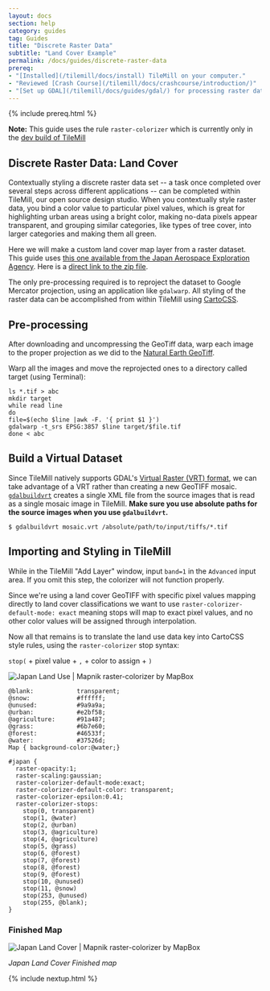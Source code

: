 ```yaml
---
layout: docs
section: help
category: guides
tag: Guides
title: "Discrete Raster Data"
subtitle: "Land Cover Example"
permalink: /docs/guides/discrete-raster-data
prereq:
- "[Installed](/tilemill/docs/install) TileMill on your computer."
- "Reviewed [Crash Course](/tilemill/docs/crashcourse/introduction/)"
- "[Set up GDAL](/tilemill/docs/guides/gdal/) for processing raster data in the terminal."
---
```


{% include prereq.html %}

**Note:** This guide uses the rule `raster-colorizer` which is currently only in the [dev build of TileMill](http://www.mapbox.com/tilemill/docs/releases/#past_releases_and_development_builds)

## Discrete Raster Data: Land Cover

Contextually styling a discrete raster data set -- a task once completed over several steps across different applications --  can be completed within TileMill, our open source design studio. When you contextually style raster data, you bind a color value to particular pixel values, which is great for highlighting urban areas using a bright color, making no-data pixels appear transparent, and grouping similar categories, like types of tree cover, into larger categories and making them all green.


Here we will make a custom land cover map layer from a raster dataset. This guide uses [this one available from the Japan Aerospace Exploration Agency](http://www.eorc.jaxa.jp/ALOS/lulc/lulc_jindex.htm). Here is a [direct link to the zip file](http://www.eorc.jaxa.jp/ALOS/lulc/data/ver1302_LC_GeoTiff.tar.gz).

The only pre-processing required is to reproject the dataset to Google Mercator projection, using an application like <code>gdalwarp</code>. All styling of the raster data can be accomplished from within TileMill using [CartoCSS](http://mapbox.com/tilemill/docs/manual/carto/).

## Pre-processing ##

After downloading and uncompressing the GeoTiff data, warp each image to the proper projection as we did to the [Natural Earth GeoTiff](http://www.mapbox.com/tilemill/docs/guides/reprojecting-geotiff/#reproject_and_add_a_geotiff_raster).


Warp all the images and move the reprojected ones to a directory called target (using Terminal):

    ls *.tif > abc
    mkdir target
    while read line
    do
    file=$(echo $line |awk -F. '{ print $1 }')
    gdalwarp -t_srs EPSG:3857 $line target/$file.tif
    done < abc


## Build a Virtual Dataset ##

Since TileMill natively supports GDAL's [Virtual Raster (VRT) format](http://www.gdal.org/gdal_vrttut.html), we can take advantage of a VRT rather than creating a new GeoTIFF mosaic. [`gdalbuildvrt`](http://www.gdal.org/gdalbuildvrt.html) creates a single XML file from the source images that is read as a single mosaic image in TileMill. **Make sure you use absolute paths for the source images when you use `gdalbuildvrt`.**

    $ gdalbuildvrt mosaic.vrt /absolute/path/to/input/tiffs/*.tif

## Importing and Styling in TileMill ##

While in the TileMill "Add Layer" window, input `band=1` in the `Advanced` input area. If you omit this step, the colorizer will not function properly.

Since we're using a land cover GeoTIFF with specific pixel values mapping directly to land cover classifications we want to use ```raster-colorizer-default-mode: exact``` meaning stops will map to exact pixel values, and no other color values will be assigned through interpolation.

Now all that remains is to translate the land use data key into CartoCSS style rules, using the `raster-colorizer` stop syntax:

```stop(``` +  pixel value + ```,``` + color to assign + ```)```

![Japan Land Use | Mapnik raster-colorizer by MapBox](http://farm9.staticflickr.com/8385/8495388263_1a2c4eceb4_o.png)




    @blank:            transparent;
    @snow:             #ffffff;
    @unused:           #9a9a9a;
    @urban:            #e2bf58;
    @agriculture:      #91a487;
    @grass:            #6b7e60;
    @forest:           #46533f;
    @water:            #37526d;
    Map { background-color:@water;}

    #japan {
      raster-opacity:1;
      raster-scaling:gaussian;
      raster-colorizer-default-mode:exact;
      raster-colorizer-default-color: transparent;
      raster-colorizer-epsilon:0.41;
      raster-colorizer-stops:
        stop(0, transparent)
        stop(1, @water)
        stop(2, @urban)
        stop(3, @agriculture)
        stop(4, @agriculture)
        stop(5, @grass)
        stop(6, @forest)
        stop(7, @forest)
        stop(8, @forest)
        stop(9, @forest)
        stop(10, @unused)
        stop(11, @snow)
        stop(253, @unused)
        stop(255, @blank);
    }


### Finished Map


![Japan Land Cover | Mapnik raster-colorizer by MapBox](http://farm9.staticflickr.com/8094/8495387917_8425ce6b97_o.jpg)

*Japan Land Cover Finished map*

{% include nextup.html %}